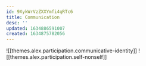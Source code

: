 ```yaml
---
id: 9XykWrVzZXXYmfi4qRTc6
title: Communication
desc: ''
updated: 1634886591007
created: 1634875782056
---
```

![[themes.alex.participation.communicative-identity]]
![[themes.alex.participation.self-nonself]]

